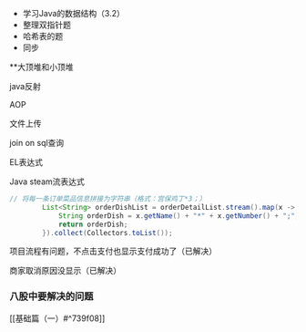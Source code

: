 - 学习Java的数据结构（3.2）
- 整理双指针题
- 哈希表的题
- 同步


**大顶堆和小顶堆

java反射

AOP

文件上传

join on sql查询

EL表达式

Java steam流表达式
```java
// 将每一条订单菜品信息拼接为字符串（格式：宫保鸡丁*3；）
        List<String> orderDishList = orderDetailList.stream().map(x -> {
            String orderDish = x.getName() + "*" + x.getNumber() + ";";
            return orderDish;
        }).collect(Collectors.toList());
```

项目流程有问题，不点击支付也显示支付成功了（已解决）

商家取消原因没显示（已解决）


### 八股中要解决的问题

[[基础篇（一）#^739f08]]